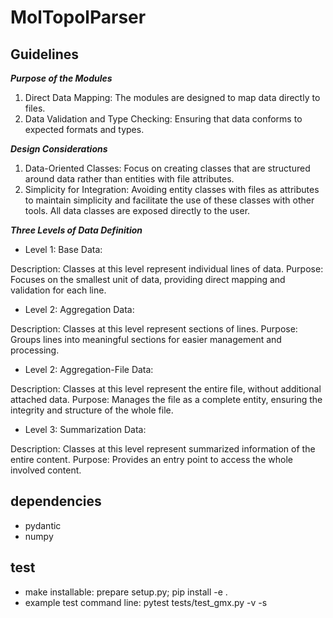 # MolTopolParser 

## Guidelines
***Purpose of the Modules***
1. Direct Data Mapping:
The modules are designed to map data directly to files.
2. Data Validation and Type Checking: 
Ensuring that data conforms to expected formats and types.

***Design Considerations***
1. Data-Oriented Classes:
Focus on creating classes that are structured around data rather than
entities with file attributes.
2. Simplicity for Integration:
Avoiding entity classes with files as attributes to maintain simplicity
and facilitate the use of these classes with other tools.
All data classes are exposed directly to the user.

***Three Levels of Data Definition***

- Level 1: Base Data:

Description: Classes at this level represent individual lines of data.
Purpose: Focuses on the smallest unit of data, providing direct mapping and validation for each line.

- Level 2: Aggregation Data:

Description: Classes at this level represent sections of lines.
Purpose: Groups lines into meaningful sections for easier management and processing.

- Level 2: Aggregation-File Data:

Description: Classes at this level represent the entire file, without additional attached data.
Purpose: Manages the file as a complete entity, ensuring the integrity and structure of the whole file.

- Level 3: Summarization Data:

Description: Classes at this level represent summarized information of the entire content.
Purpose: Provides an entry point to access the whole involved content.



## dependencies
- pydantic 
- numpy 

## test 
- make installable: prepare setup.py; pip install -e .
- example test command line: pytest tests/test_gmx.py -v -s

